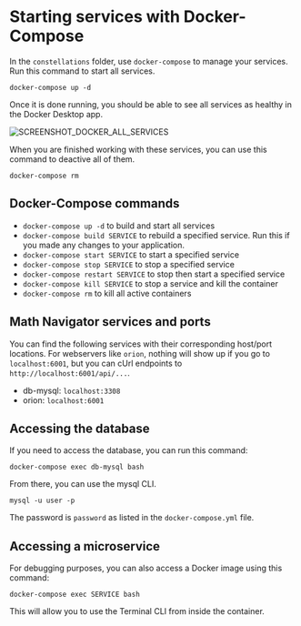 # Starting services with Docker-Compose

In the `constellations` folder, use `docker-compose` to manage your services. Run this command to start all services.

```unix
docker-compose up -d
```

Once it is done running, you should be able to see all services as healthy in the Docker Desktop app.

![SCREENSHOT_DOCKER_ALL_SERVICES](https://github.com/ahsu1230/mathnavigatorSite/tree/master/resources/images/docker/desktop_all_services.png)

When you are finished working with these services, you can use this command to deactive all of them.

```unix
docker-compose rm
```

## Docker-Compose commands

- `docker-compose up -d` to build and start all services
- `docker-compose build SERVICE` to rebuild a specified service. Run this if you made any changes to your application.
- `docker-compose start SERVICE` to start a specified service
- `docker-compose stop SERVICE` to stop a specified service
- `docker-compose restart SERVICE` to stop then start a specified service
- `docker-compose kill SERVICE` to stop a service and kill the container
- `docker-compose rm` to kill all active containers

## Math Navigator services and ports

You can find the following services with their corresponding host/port locations. For webservers like `orion`, nothing will show up if you go to `localhost:6001`, but you can cUrl endpoints to `http://localhost:6001/api/...`.

- db-mysql: `localhost:3308`
- orion: `localhost:6001`

## Accessing the database

If you need to access the database, you can run this command:

```unix
docker-compose exec db-mysql bash
```

From there, you can use the mysql CLI.
```
mysql -u user -p
```

The password is `password` as listed in the `docker-compose.yml` file.

## Accessing a microservice

For debugging purposes, you can also access a Docker image using this command:

```
docker-compose exec SERVICE bash
```

This will allow you to use the Terminal CLI from inside the container.